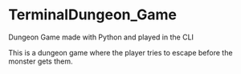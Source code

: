 # TerminalDungeon_Game
Dungeon Game made with Python and played in the CLI

This is a dungeon game where the player tries to escape before the monster gets them.
